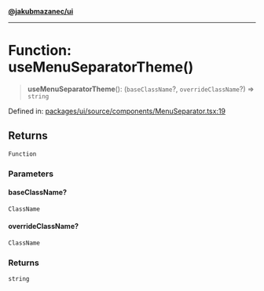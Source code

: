 [**@jakubmazanec/ui**](../README.md)

---

# Function: useMenuSeparatorTheme()

> **useMenuSeparatorTheme**(): (`baseClassName`?, `overrideClassName`?) => `string`

Defined in:
[packages/ui/source/components/MenuSeparator.tsx:19](https://github.com/jakubmazanec/tools/blob/90a5050fae768000bb00b2044438762c3c8c0f98/packages/ui/source/components/MenuSeparator.tsx#L19)

## Returns

`Function`

### Parameters

#### baseClassName?

`ClassName`

#### overrideClassName?

`ClassName`

### Returns

`string`
